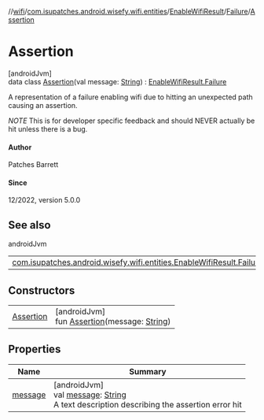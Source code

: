 //[wifi](../../../../../index.md)/[com.isupatches.android.wisefy.wifi.entities](../../../index.md)/[EnableWifiResult](../../index.md)/[Failure](../index.md)/[Assertion](index.md)

# Assertion

[androidJvm]\
data class [Assertion](index.md)(val message: [String](https://kotlinlang.org/api/latest/jvm/stdlib/kotlin/-string/index.html)) : [EnableWifiResult.Failure](../index.md)

A representation of a failure enabling wifi due to hitting an unexpected path causing an assertion.

*NOTE* This is for developer specific feedback and should NEVER actually be hit unless there is a bug.

#### Author

Patches Barrett

#### Since

12/2022, version 5.0.0

## See also

androidJvm

| | |
|---|---|
| [com.isupatches.android.wisefy.wifi.entities.EnableWifiResult.Failure](../index.md) |  |

## Constructors

| | |
|---|---|
| [Assertion](-assertion.md) | [androidJvm]<br>fun [Assertion](-assertion.md)(message: [String](https://kotlinlang.org/api/latest/jvm/stdlib/kotlin/-string/index.html)) |

## Properties

| Name | Summary |
|---|---|
| [message](message.md) | [androidJvm]<br>val [message](message.md): [String](https://kotlinlang.org/api/latest/jvm/stdlib/kotlin/-string/index.html)<br>A text description describing the assertion error hit |
